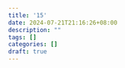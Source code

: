 ```yaml
---
title: '15'
date: 2024-07-21T21:16:26+08:00
description: ""
tags: []
categories: []
draft: true
---
```


